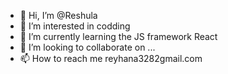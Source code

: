 - 👋 Hi, I’m @Reshula
- 👀 I’m interested in codding
- 🌱 I’m currently learning the JS framework React
- 💞️ I’m looking to collaborate on ...
- 📫 How to reach me reyhana3282gmail.com

<!---
Reshula/Reshula is a ✨ special ✨ repository because its `README.md` (this file) appears on your GitHub profile.
You can click the Preview link to take a look at your changes.
--->
